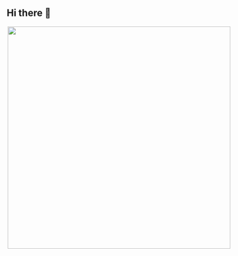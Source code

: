 ## Hi there 👋

<div id='header' align='center'>
  <img src='[https://lottiefiles.com/animations/isometric-laptop-qNg789kEgT](https://media.giphy.com/media/3WzVwqquq0IJ2hSdhT/giphy.gif?cid=ecf05e4757urpxagc3q5ugg9qrpecrqm5vokukyd3efl11gw&ep=v1_stickers_search&rid=giphy.gif&ct=s)' width='500'/>
</div>
